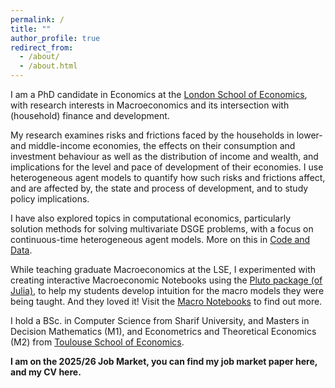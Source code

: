 ```yaml
---
permalink: /
title: ""
author_profile: true
redirect_from: 
  - /about/
  - /about.html
---
```

I am a PhD candidate in Economics at the [London School of Economics](https://www.lse.ac.uk/economics), with research interests in Macroeconomics and its intersection with (household) finance and development. 

My research examines risks and frictions faced by the households in lower- and middle-income economies, the effects on their consumption and investment behaviour as well as the distribution of income and wealth, and implications for the level and pace of development of their economies. I use heterogeneous agent models to quantify how such risks and frictions affect, and are affected by, the state and process of development, and to study policy implications. 
<!-- For more on my research, check out my [Publications](https://ssabet.github.io/publications/). -->

I have also explored topics in computational economics, particularly solution methods for solving multivariate DSGE problems, with a focus on continuous-time heterogeneous agent models. More on this in [Code and Data](https://ssabet.github.io/code/).

While teaching graduate Macroeconomics at the LSE, I experimented with creating interactive Macroeconomic Notebooks using the [Pluto package (of Julia)](https://plutojl.org/), to help my students develop intuition for the macro models they were being taught. And they loved it! Visit the [Macro Notebooks](https://ssabet.github.io/notebooks/) to find out more.

I hold a BSc. in Computer Science from Sharif University, and Masters in Decision Mathematics (M1), and Econometrics and Theoretical Economics (M2) from [Toulouse School of Economics](https://www.tse-fr.eu/).


<!-- '*Amazing presentation skills, ability to explain things clearly and a great sense for humor*', '*[he] understands what people don’t understand and addresses it perfectly*', '*the best seminar teacher I have ever had in the LSE*', '*proportions of math and intuition were also well-balanced*', '*Amazing tutor, literally the best I have had*', '*humble, patient, enlightened*', '*fantastic tutor who's enthusiasm for macroeconomics is as undeniable as it is infectious.*' -->

**I am on the 2025/26 Job Market, you can find my job market paper here, and my CV here.**
